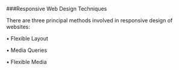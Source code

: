 ###Responsive Web Design Techniques
<p>There are three principal methods involved in responsive design of websites:</p>
<p> • Flexible Layout </p>
<p> • Media Queries </p>
<p> • Flexible Media </p>
